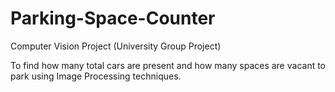 # Parking-Space-Counter
Computer Vision Project (University Group Project)

To find how many total cars are present and how many spaces are vacant to park using Image Processing techniques.
